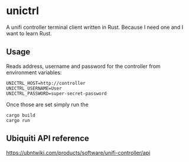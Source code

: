 # unictrl

A unifi controller terminal client written in Rust. Because I need one and I want to learn Rust.

## Usage
Reads address, username and password for the controller from environment variables:
```
UNICTRL_HOST=http://controller
UNICTRL_USERNAME=User
UNICTRL_PASSWORD=super-secret-password
```

Once those are set simply run the 
```
cargo build
cargo run
```


## Ubiquiti API reference
https://ubntwiki.com/products/software/unifi-controller/api
